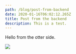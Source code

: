 ```yaml
---
path: /blog/post-from-backend
date: 2020-01-16T06:02:12.265Z
title: Post from the backend
description: This is a test.
---
```

Hello from the otter side.

![](assets/hello.jpg)
